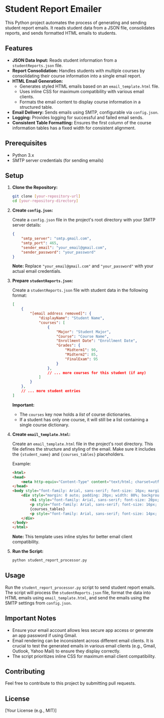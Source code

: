 # Student Report Emailer

This Python project automates the process of generating and sending student report emails. It reads student data from a JSON file, consolidates reports, and sends formatted HTML emails to students.

## Features

* **JSON Data Input:** Reads student information from a `studentReports.json` file.
* **Report Consolidation:** Handles students with multiple courses by consolidating their course information into a single email report.
* **HTML Email Generation:**
    * Generates styled HTML emails based on an `email_template.html` file.
    * Uses inline CSS for maximum compatibility with various email clients.
    * Formats the email content to display course information in a structured table.
* **Email Delivery:** Sends emails using SMTP, configurable via `config.json`.
* **Logging:** Provides logging for successful and failed email sends.
* **Consistent Table Formatting:** Ensures the first column of the course information tables has a fixed width for consistent alignment.

## Prerequisites

* Python 3.x
* SMTP server credentials (for sending emails)

## Setup

1.  **Clone the Repository:**

    ```bash
    git clone [your-repository-url]
    cd [your-repository-directory]
    ```

2.  **Create `config.json`:**

    Create a `config.json` file in the project's root directory with your SMTP server details:

    ```json
    {
        "smtp_server": "smtp.gmail.com",
        "smtp_port": 465,
        "sender_email": "your_email@gmail.com",
        "sender_password": "your_password"
    }
    ```

    **Note:** Replace `"your_email@gmail.com"` and `"your_password"` with your actual email credentials.

3.  **Prepare `studentReports.json`:**

    Create a `studentReports.json` file with student data in the following format:

    ```json
    [
        {
            "[email address removed]": {
                "displayName": "Student Name",
                "courses": [
                    {
                        "Major": "Student Major",
                        "Course": "Course Name",
                        "Enrollment Date": "Enrollment Date",
                        "Grades": {
                            "Midterm1": 90,
                            "Midterm2": 85,
                            "FinalExam": 95
                        }
                    },
                    // ... more courses for this student (if any)
                ]
            }
        },
        // ... more student entries
    ]
    ```

    **Important:**

    * The `courses` key now holds a *list* of course dictionaries.
    * If a student has only one course, it will still be a list containing a single course dictionary.

4.  **Create `email_template.html`:**

    Create an `email_template.html` file in the project's root directory. This file defines the structure and styling of the email. Make sure it includes the `{student_name}` and `{courses_tables}` placeholders.

    Example:

    ```html
    <html>
    <head>
        <meta http-equiv="Content-Type" content="text/html; charset=utf-8">
    </head>
    <body style="font-family: Arial, sans-serif; font-size: 16px; margin: 0; padding: 20px; background-color: #f9f9f9;">
        <div style="margin: 0 auto; padding: 20px; width: 80%; background-color: #f9f9f9; border: 1px solid #ccc; border-radius: 5px;">
            <h1 style="font-family: Arial, sans-serif; font-size: 20px; font-weight: bold; text-align: left;">Hi {student_name},</h1>
            <p style="font-family: Arial, sans-serif; font-size: 16px; color: #333333; text-align: left;">Here is the student report for you:</p>
            {courses_tables}
            <p style="font-family: Arial, sans-serif; font-size: 14px; color: #333333;">Thanks,<br>Aviya Singh</p>
        </div>
    </body>
    </html>
    ```

    **Note:** This template uses inline styles for better email client compatibility.

5.  **Run the Script:**

    ```bash
    python student_report_processor.py
    ```

## Usage

Run the `student_report_processor.py` script to send student report emails. The script will process the `studentReports.json` file, format the data into HTML emails using `email_template.html`, and send the emails using the SMTP settings from `config.json`.

## Important Notes

* Ensure your email account allows less secure app access or generate an app password if using Gmail.
* Email rendering can be inconsistent across different email clients. It is crucial to test the generated emails in various email clients (e.g., Gmail, Outlook, Yahoo Mail) to ensure they display correctly.
* The script prioritizes inline CSS for maximum email client compatibility.

## Contributing

Feel free to contribute to this project by submitting pull requests.

## License

[Your License (e.g., MIT)]